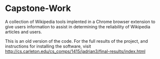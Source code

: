 Capstone-Work
=============

A collection of Wikipedia tools implented in a Chrome browser extension to give users information to assist in determining the reliability of Wikipedia articles and users.

This is an old version of the code. For the full results of the project, and instructions for installing the software, visit http://cs.carleton.edu/cs_comps/1415/jadrian3/final-results/index.html
